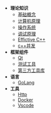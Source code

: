 <!-- <hr style="margin: 5px 0;"> -->

- **理论知识**
  - [基础概念](./theory/README.md) 
  - [计算机原理](https://spite-triangle.github.io/computer_theory/#/)
  - [操作系统](operateSystem/README.md)
  - [调试原理](windbg/README.md)
  - [Effictive C++](effective/README.md)
  - [c++并发](CppConcurrency/README.md)
- **框架组件**
  - [Qt](./qt/README.md)
  - [测试工具](./testTools/README.md)
  - [第三方工具库](ThirdLib/README.md) 
- **语言**
  - [GoLang](go/README.md)
- **工具** 
  - [Http](./http/README.md)
  - [Docker](docker/README.md)
  - [Vscode](./vscode/README.md)

